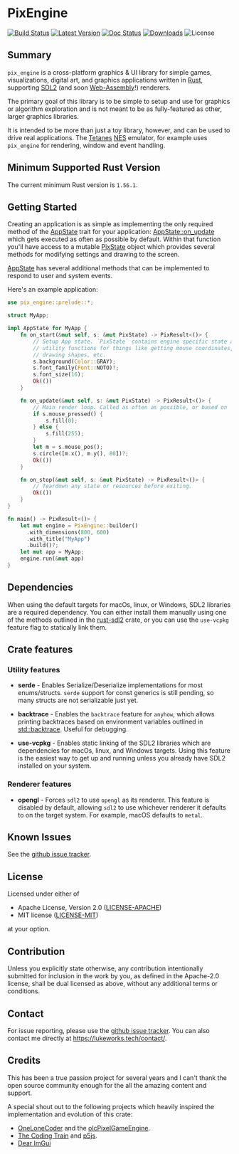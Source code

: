 # PixEngine

[![Build Status]][build] [![Latest Version]][crates.io] [![Doc Status]][docs] [![Downloads]][crates.io] ![License]

[Build Status]: https://img.shields.io/github/workflow/status/lukexor/pix-engine/CI?style=plastic
[build]: https://github.com/lukexor/pix-engine/actions/workflows/ci.yml
[Latest Version]: https://img.shields.io/crates/v/pix-engine?style=plastic
[crates.io]: https://crates.io/crates/pix-engine
[Doc Status]: https://img.shields.io/docsrs/pix-engine?style=plastic
[docs]: https://docs.rs/pix-engine/
[Downloads]: https://img.shields.io/crates/d/pix-engine?style=plastic
[License]: https://img.shields.io/crates/l/pix-engine?style=plastic

## Summary

`pix_engine` is a cross-platform graphics & UI library for simple games,
visualizations, digital art, and graphics applications written in [Rust][],
supporting [SDL2][] (and soon [Web-Assembly][WASM]!) renderers.

The primary goal of this library is to be simple to setup and use for graphics
or algorithm exploration and is not meant to be as fully-featured as other,
larger graphics libraries.

It is intended to be more than just a toy library, however, and can be used to
drive real applications. The [Tetanes][] [NES][] emulator, for example uses
`pix_engine` for rendering, window and event handling.

## Minimum Supported Rust Version

The current minimum Rust version is `1.56.1`.

## Getting Started

Creating an application is as simple as implementing the only required method of
the [AppState] trait for your application: [AppState::on_update] which gets
executed as often as possible by default. Within that function you'll have
access to a mutable [PixState] object which provides several methods for
modifying settings and drawing to the screen.

[AppState] has several additional methods that can be implemented to respond to
user and system events.

Here's an example application:

```rust no_run
use pix_engine::prelude::*;

struct MyApp;

impl AppState for MyApp {
    fn on_start(&mut self, s: &mut PixState) -> PixResult<()> {
        // Setup App state. `PixState` contains engine specific state and
        // utility functions for things like getting mouse coordinates,
        // drawing shapes, etc.
        s.background(Color::GRAY);
        s.font_family(Font::NOTO)?;
        s.font_size(16);
        Ok(())
    }

    fn on_update(&mut self, s: &mut PixState) -> PixResult<()> {
        // Main render loop. Called as often as possible, or based on `target frame rate`.
        if s.mouse_pressed() {
            s.fill(0);
        } else {
            s.fill(255);
        }
        let m = s.mouse_pos();
        s.circle([m.x(), m.y(), 80])?;
        Ok(())
    }

    fn on_stop(&mut self, s: &mut PixState) -> PixResult<()> {
        // Teardown any state or resources before exiting.
        Ok(())
    }
}

fn main() -> PixResult<()> {
    let mut engine = PixEngine::builder()
      .with_dimensions(800, 600)
      .with_title("MyApp")
      .build()?;
    let mut app = MyApp;
    engine.run(&mut app)
}
```

## Dependencies

When using the default targets for macOs, linux, or Windows, SDL2 libraries are
a required dependency. You can either install them manually using one of the
methods outlined in the [rust-sdl2][] crate, or you can use the `use-vcpkg`
feature flag to statically link them.

## Crate features

### Utility features

* **serde** -
  Enables Serialize/Deserialize implementations for most enums/structs. `serde`
  support for const generics is still pending, so many structs are not
  serializable just yet.

* **backtrace** -
  Enables the `backtrace` feature for `anyhow`, which allows printing backtraces
  based on environment variables outlined in [std::backtrace][]. Useful for
  debugging.

* **use-vcpkg** -
  Enables static linking of the SDL2 libraries which are dependencies for macOs,
  linux, and Windows targets. Using this feature is the easiest way to get up
  and running unless you already have SDL2 installed on your system.

### Renderer features

* **opengl** -
  Forces `sdl2` to use `opengl` as its renderer. This feature is disabled by
  default, allowing `sdl2` to use whichever renderer it defaults to on the
  target system. For example, macOS defaults to `metal`.

## Known Issues

See the [github issue tracker][].

## License

Licensed under either of

 * Apache License, Version 2.0 ([LICENSE-APACHE][])
 * MIT license ([LICENSE-MIT][])

at your option.

## Contribution

Unless you explicitly state otherwise, any contribution intentionally submitted
for inclusion in the work by you, as defined in the Apache-2.0 license, shall be
dual licensed as above, without any additional terms or conditions.

## Contact

For issue reporting, please use the [github issue tracker][]. You can also
contact me directly at <https://lukeworks.tech/contact/>.

## Credits

This has been a true passion project for several years and I can't thank the
open source community enough for the all the amazing content and support.

A special shout out to the following projects which heavily inspired the
implementation and evolution of this crate:

  * [OneLoneCoder][] and the [olcPixelGameEngine][].
  * [The Coding Train][] and [p5js][].
  * [Dear ImGui][]

[Rust]: https://www.rust-lang.org/
[SDL2]: https://crates.io/crates/sdl2/
[rust-sdl2]: https://github.com/Rust-SDL2/rust-sdl2#sdl20-development-libraries
[WASM]: https://www.rust-lang.org/what/wasm
[Tetanes]: https://crates.io/crates/tetanes
[NES]: https://en.wikipedia.org/wiki/Nintendo_Entertainment_System
[AppState]: crate::prelude::AppState
[AppState::on_update]: crate::prelude::AppState::on_update
[PixState]: crate::prelude::PixState
[std::backtrace]: https://doc.rust-lang.org/std/backtrace/index.html#environment-variables
[github issue tracker]: https://github.com/lukexor/pix-engine/issues
[LICENSE-APACHE]: http://www.apache.org/licenses/LICENSE-2.0
[LICENSE-MIT]: http://opensource.org/licenses/MIT
[OneLoneCoder]: https://github.com/OneLoneCoder/
[olcPixelGameEngine]: https://github.com/OneLoneCoder/olcPixelGameEngine
[The Coding Train]: https://www.youtube.com/channel/UCvjgXvBlbQiydffZU7m1_aw
[p5js]: https://p5js.org/
[Dear ImGui]: https://github.com/ocornut/imgui
